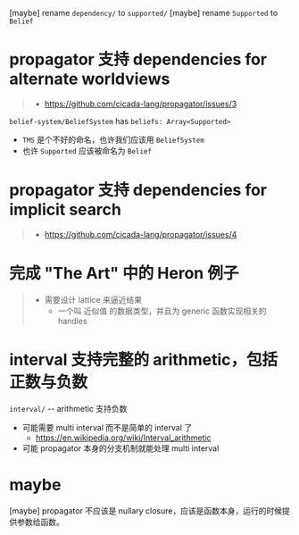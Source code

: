 [maybe] rename `dependency/` to `supported/`
[maybe] rename `Supported` to `Belief`

# propagator 支持 dependencies for alternate worldviews

> - https://github.com/cicada-lang/propagator/issues/3

`belief-system/BeliefSystem` has `beliefs: Array<Supported>`

- `TMS` 是个不好的命名，也许我们应该用 `BeliefSystem`
- 也许 `Supported` 应该被命名为 `Belief`

# propagator 支持 dependencies for implicit search

> - https://github.com/cicada-lang/propagator/issues/4

# 完成 "The Art" 中的 Heron 例子

> - 需要设计 lattice 来逼近结果
>   - 一个叫 近似值 的数据类型，并且为 generic 函数实现相关的 handles

# interval 支持完整的 arithmetic，包括正数与负数

`interval/` -- arithmetic 支持负数

- 可能需要 multi interval 而不是简单的 interval 了
  - https://en.wikipedia.org/wiki/Interval_arithmetic
- 可能 propagator 本身的分支机制就能处理 multi interval

# maybe

[maybe] propagator 不应该是 nullary closure，应该是函数本身，运行的时候提供参数给函数。
